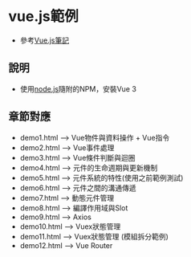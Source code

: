 # vue.js範例
* 參考[Vue.js筆記](https://hackmd.io/@alanden/BkQ_g4pG2)

## 說明
* 使用[node.js](https://nodejs.org/zh-tw/download)隨附的NPM，安裝Vue 3

## 章節對應
* demo1.html --> Vue物件與資料操作 + Vue指令 
* demo2.html --> Vue事件處理
* demo3.html --> Vue條件判斷與迴圈
* demo4.html --> 元件的生命週期與更新機制
* demo5.html --> 元件系統的特性(使用之前範例測試)
* demo6.html --> 元件之間的溝通傳遞
* demo7.html --> 動態元件管理
* demo8.html --> 編譯作用域與Slot
* demo9.html --> Axios
* demo10.html --> Vuex狀態管理
* demo11.html --> Vuex狀態管理 (模組拆分範例)
* demo12.html --> Vue Router
